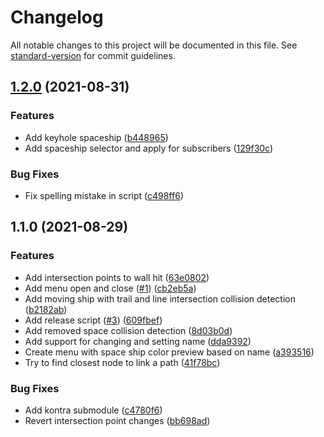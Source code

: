 # Changelog

All notable changes to this project will be documented in this file. See [standard-version](https://github.com/conventional-changelog/standard-version) for commit guidelines.

## [1.2.0](https://github.com/johnedvard/js13kgames2021/compare/v1.1.0...v1.2.0) (2021-08-31)


### Features

* Add keyhole spaceship ([b448965](https://github.com/johnedvard/js13kgames2021/commit/b448965af6ce3b4603c1f45f58c483290767c723))
* Add spaceship selector and apply for subscribers ([129f30c](https://github.com/johnedvard/js13kgames2021/commit/129f30cb564c7f4b6ac2876acc8547ff32970d0e))


### Bug Fixes

* Fix spelling mistake in script ([c498ff6](https://github.com/johnedvard/js13kgames2021/commit/c498ff6b42ce6395f9f717799f89f00f7871c23b))

## 1.1.0 (2021-08-29)


### Features

* Add intersection points to wall hit ([63e0802](https://github.com/johnedvard/js13kgames2021/commit/63e0802ed5466b4ec689a633d4d979fb36382833))
* Add menu open and close ([#1](https://github.com/johnedvard/js13kgames2021/issues/1)) ([cb2eb5a](https://github.com/johnedvard/js13kgames2021/commit/cb2eb5aaf0624b82139434c287fe9b21e2f1ba14))
* Add moving ship with trail and line intersection collision detection ([b2182ab](https://github.com/johnedvard/js13kgames2021/commit/b2182abcccb696313881520ccd127c72865aa705))
* Add release script ([#3](https://github.com/johnedvard/js13kgames2021/issues/3)) ([609fbef](https://github.com/johnedvard/js13kgames2021/commit/609fbefae8b78053ad964788d2d761f16ceb51ea))
* Add removed space collision detection ([8d03b0d](https://github.com/johnedvard/js13kgames2021/commit/8d03b0d4c53513e0dc73dc0d37b6352a2a9d191f))
* Add support for changing and setting name ([dda9392](https://github.com/johnedvard/js13kgames2021/commit/dda93925c7813cc1e5014939b374bb773b42feb7))
* Create menu with space ship color preview based on name ([a393516](https://github.com/johnedvard/js13kgames2021/commit/a393516918a6193f5378739728dda975c6edc40a))
* Try to find closest node to link a path ([41f78bc](https://github.com/johnedvard/js13kgames2021/commit/41f78bc5e636f92280798182e79f0636e723b67e))


### Bug Fixes

* Add kontra submodule ([c4780f6](https://github.com/johnedvard/js13kgames2021/commit/c4780f6c46e5468d593cc24049e04cfe0f59ae41))
* Revert intersection point changes ([bb698ad](https://github.com/johnedvard/js13kgames2021/commit/bb698adcaf7b331b273757abb0d157cd28c75b14))
